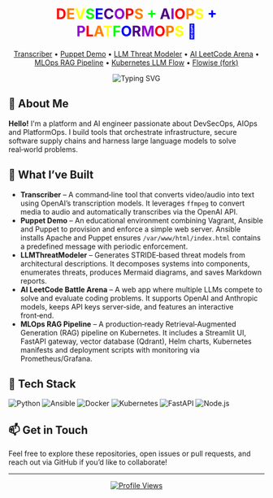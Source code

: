 <!-- Profile README for the repository named after the user -->

<!-- Rainbow‑coloured title with each character in the phrase coloured sequentially -->
<h1 align="center">
  <span style="color:#FF0000">D</span><span style="color:#FF7F00">E</span><span style="color:#FFFF00">V</span><span style="color:#00FF00">S</span><span style="color:#0000FF">E</span><span style="color:#4B0082">C</span><span style="color:#9400D3">O</span><span style="color:#FF0000">P</span><span style="color:#FF7F00">S</span><span style="color:#FFFF00"> </span><span style="color:#00FF00">+</span><span style="color:#0000FF"> </span><span style="color:#4B0082">A</span><span style="color:#9400D3">I</span><span style="color:#FF0000">O</span><span style="color:#FF7F00">P</span><span style="color:#FFFF00">S</span><span style="color:#00FF00"> </span><span style="color:#0000FF">+</span><span style="color:#4B0082"> </span><span style="color:#9400D3">P</span><span style="color:#FF0000">L</span><span style="color:#FF7F00">A</span><span style="color:#FFFF00">T</span><span style="color:#00FF00">F</span><span style="color:#0000FF">O</span><span style="color:#4B0082">R</span><span style="color:#9400D3">M</span><span style="color:#FF0000">O</span><span style="color:#FF7F00">P</span><span style="color:#FFFF00">S</span><span style="color:#00FF00"> </span><span style="color:#0000FF">💛</span>
</h1>

<p align="center">
  <a href="https://github.com/mainboi38/Transcriber">Transcriber</a> •
  <a href="https://github.com/mainboi38/puppetdemo">Puppet Demo</a> •
  <a href="https://github.com/mainboi38/LLMThreatModeler">LLM Threat Modeler</a> •
  <a href="https://github.com/mainboi38/LLM_LeetCodeArena">AI LeetCode Arena</a> •
  <a href="https://github.com/mainboi38/mlops-rag-pipeline">MLOps RAG Pipeline</a> •
  <a href="https://github.com/mainboi38/KuberntesLLMFlow">Kubernetes LLM Flow</a> •
  <a href="https://github.com/mainboi38/Flowise">Flowise (fork)</a>
</p>

<!-- Dynamic typing effect summarising the essence of the projects -->
<p align="center">
  <img src="https://readme-typing-svg.demolab.com?font=Fira+Code&weight=700&size=20&pause=1000&color=F76E4A&center=true&vCenter=true&multiline=true&width=950&height=150&lines=⚙️+Transcriber:+convert+audio+%26+video+to+text;📦+Puppet+%2B+Ansible:+provision+servers+repeatably;🛡️+LLMThreatModeler:+generate+STRIDE+threat+models;🤖+AI+LeetCode+Arena:+LLMs+compete+on+code;🚀+MLOps+RAG+Pipeline:+production+RAG+on+Kubernetes;⚘️+Kubernetes+LLM+Flow:+LLM+services+%2B+pipelines;🎨+Flowise:+drag+%26+drop+LLM+flows" alt="Typing SVG">
</p>

## 🌟 About Me

**Hello!** I'm a platform and AI engineer passionate about DevSecOps, AIOps and PlatformOps.  I build tools that orchestrate infrastructure, secure software supply chains and harness large language models to solve real‑world problems.

## 🔭 What I’ve Built

- **Transcriber** – A command‑line tool that converts video/audio into text using OpenAI’s transcription models.  It leverages `ffmpeg` to convert media to audio and automatically transcribes via the OpenAI API.
- **Puppet Demo** – An educational environment combining Vagrant, Ansible and Puppet to provision and enforce a simple web server.  Ansible installs Apache and Puppet ensures `/var/www/html/index.html` contains a predefined message with periodic enforcement.
- **LLMThreatModeler** – Generates STRIDE‑based threat models from architectural descriptions.  It decomposes systems into components, enumerates threats, produces Mermaid diagrams, and saves Markdown reports.
- **AI LeetCode Battle Arena** – A web app where multiple LLMs compete to solve and evaluate coding problems.  It supports OpenAI and Anthropic models, keeps API keys server‑side, and features an interactive front‑end.
- **MLOps RAG Pipeline** – A production‑ready Retrieval‑Augmented Generation (RAG) pipeline on Kubernetes.  It includes a Streamlit UI, FastAPI gateway, vector database (Qdrant), Helm charts, Kubernetes manifests and deployment scripts with monitoring via Prometheus/Grafana.

## 🚀 Tech Stack

![Python](https://img.shields.io/badge/Python-3776AB?logo=python&logoColor=white)
![Ansible](https://img.shields.io/badge/Ansible-EE0000?logo=ansible&logoColor=white)
![Docker](https://img.shields.io/badge/Docker-2496ED?logo=docker&logoColor=white)
![Kubernetes](https://img.shields.io/badge/Kubernetes-326CE5?logo=kubernetes&logoColor=white)
![FastAPI](https://img.shields.io/badge/FastAPI-009688?logo=fastapi&logoColor=white)
![Node.js](https://img.shields.io/badge/Node.js-339933?logo=node.js&logoColor=white)

## 📫 Get in Touch

Feel free to explore these repositories, open issues or pull requests, and reach out via GitHub if you’d like to collaborate!

---

<p align="center">
  <a href="https://github.com/mainboi38"><img src="https://komarev.com/ghpvc/?username=mainboi38&style=flat-square&color=blue" alt="Profile Views"></a>
</p>

